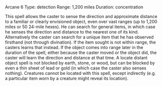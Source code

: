 Arcane 6
Type: detection
Range: 1,200 miles
Duration: concentration

This spell allows the caster to sense the direction and approximate distance to a familiar or clearly envisioned object, even over vast ranges (up to 1,200 miles or 50 24-mile hexes). He can search for general items, in which case he senses the direction and distance to the nearest one of its kind. Alternatively the caster can search for a unique item that he has observed firsthand (not through divination). If the item sought is not within range, the casters learns that instead. If the object comes into range later in the duration of the spell, either because the caster moved or the object did, the caster will learn the direction and distance at that time. A locate distant object spell is not blocked by earth, stone, or wood, but can be blocked by even a thin sheet of lead or gold (in which case the caster also senses nothing). Creatures cannot be located with this spell, except indirectly (e.g. a particular item worn by a creature might reveal its location).